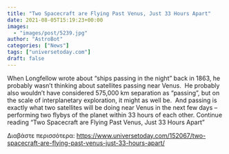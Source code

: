 ```yaml
---
title: "Two Spacecraft are Flying Past Venus, Just 33 Hours Apart"
date: 2021-08-05T15:19:23+00:00
images:
  - "images/post/5239.jpg"
author: "AstroBot"
categories: ["News"]
tags: ["universetoday.com"]
draft: false
---
```


When Longfellow wrote about “ships passing in the night” back in 1863, he probably wasn’t thinking about satellites passing near Venus.  He probably also wouldn’t have considered 575,000 km separation as “passing”, but on the scale of interplanetary exploration, it might as well be.  And passing is exactly what two satellites will be doing near Venus in the next few days – performing two flybys of the planet within 33 hours of each other. Continue reading “Two Spacecraft are Flying Past Venus, Just 33 Hours Apart” 

Διαβάστε περισσότερα: https://www.universetoday.com/152067/two-spacecraft-are-flying-past-venus-just-33-hours-apart/
